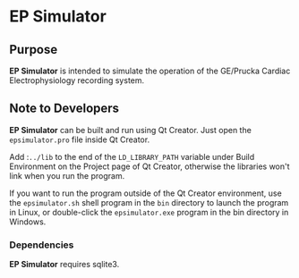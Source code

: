 # EP Simulator

## Purpose

**EP Simulator** is intended to simulate the operation of the GE/Prucka Cardiac
Electrophysiology recording system.  

## Note to Developers

**EP Simulator** can be built and run using Qt Creator.  Just open the
`epsimulator.pro` file inside Qt Creator.

Add :`../lib` to the end of the `LD_LIBRARY_PATH` variable under Build
Environment on the Project page of Qt Creator, otherwise the libraries
won't link when you run the program.

If you want to run the program outside of the Qt Creator environment, use the
`epsimulator.sh` shell program in the `bin` directory to launch the program in
Linux, or double-click the `epsimulator.exe` program in the bin directory in
Windows.

### Dependencies

**EP Simulator** requires sqlite3.
